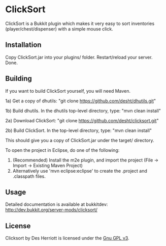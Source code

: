 # ClickSort

ClickSort is a Bukkit plugin which makes it very easy to sort inventories (player/chest/dispenser) with a simple
mouse click.

## Installation

Copy ClickSort.jar into your plugins/ folder.  Restart/reload your server.  Done.

## Building

If you want to build ClickSort yourself, you will need Maven.

1a) Get a copy of dhutils: "git clone https://github.com/desht/dhutils.git"

1b) Build dhutils.  In the dhutils top-level directory, type: "mvn clean install"

2a) Download ClickSort: "git clone https://github.com/desht/clicksort.git"

2b) Build ClickSort. In the top-level directory, type: "mvn clean install"

This should give you a copy of ClickSort.jar under the target/ directory.

To open the project in Eclipse, do one of the following:

1) (Recommended) Install the m2e plugin, and import the project (File -> Import -> Existing Maven Project)
2) Alternatively use 'mvn eclipse:eclipse' to create the .project and .classpath files.

## Usage

Detailed documentation is available at bukkitdev: http://dev.bukkit.org/server-mods/clicksort/

## License

Clicksort by Des Herriott is licensed under the [Gnu GPL v3](http://www.gnu.org/licenses/gpl-3.0.html).
